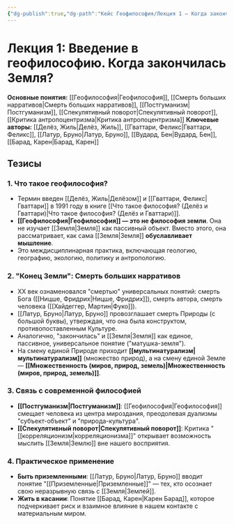 ```yaml
---
{"dg-publish":true,"dg-path":"Кейс Геофилософия/Лекция 1 – Когда закончилась Земля","permalink":"/kejs-geofilosofiya/lekcziya-1-kogda-zakonchilas-zemlya/"}
---
```



# Лекция 1: Введение в геофилософию. Когда закончилась Земля?

**Основные понятия:** [[Геофилософия\|Геофилософия]], [[Смерть больших нарративов\|Смерть больших нарративов]], [[Постгуманизм\|Постгуманизм]], [[Спекулятивный поворот\|Спекулятивный поворот]], [[Критика антропоцентризма\|Критика антропоцентризма]]
**Ключевые авторы:** [[Делёз, Жиль\|Делёз, Жиль]], [[Гваттари, Феликс\|Гваттари, Феликс]], [[Латур, Бруно\|Латур, Бруно]], [[Вудард, Бен\|Вудард, Бен]], [[Барад, Карен\|Барад, Карен]]

## Тезисы

### 1. Что такое геофилософия?
- Термин введен [[Делёз, Жиль\|Делёзом]] и [[Гваттари, Феликс\|Гваттари]] в 1991 году в книге [[Что такое философия? (Делёз и Гваттари)\|Что такое философия? (Делёз и Гваттари)]].
- **[[Геофилософия\|Геофилософия]] — это не философия земли**. Она не изучает [[Земля\|Земля]] как пассивный объект. Вместо этого, она рассматривает, как сама [[Земля\|Земля]] **обуславливает мышление**.
- Это междисциплинарная практика, включающая геологию, географию, экологию, политику и антропологию.

### 2. "Конец Земли": Смерть больших нарративов
- XX век ознаменовался "смертью" универсальных понятий: смерть Бога ([[Ницше, Фридрих\|Ницше, Фридрих]]), смерть автора, смерть человека ([[Хайдеггер, Мартин\|Фуко]]).
- [[Латур, Бруно\|Латур, Бруно]] провозглашает смерть Природы (с большой буквы), утверждая, что она была конструктом, противопоставленным Культуре.
- Аналогично, "закончилась" и [[Земля\|Земля]] как единое, пассивное, универсальное понятие ("матушка-земля").
- На смену единой Природе приходит **[[мультинатурализм\|мультинатурализм]]** (множество природ), а на смену единой Земле — **[[Множественность (миров, природ, земель)\|Множественность (миров, природ, земель)]]**.

### 3. Связь с современной философией
- **[[Постгуманизм\|Постгуманизм]]**: [[Геофилософия\|Геофилософия]] смещает человека из центра мироздания, преодолевая дуализмы "субъект-объект" и "природа-культура".
- **[[Спекулятивный поворот\|Спекулятивный поворот]]**: Критика "[[корреляционизм\|корреляционизма]]" открывает возможность мыслить [[Земля\|Землю]] вне нашего восприятия.

### 4. Практическое применение
- **Быть приземленными**: [[Латур, Бруно\|Латур, Бруно]] вводит понятие "[[Приземленные\|Приземленные]]" — тех, кто осознает свою неразрывную связь с [[Земля\|Землей]].
- **Жить в касании**: Понятие [[Барад, Карен\|Карен Барад]], которое подчеркивает риск и взаимное влияние в нашем контакте с материальным миром.